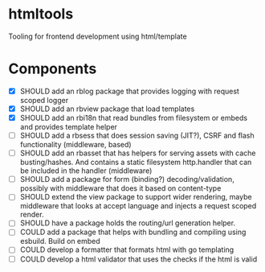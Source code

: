 # htmltools
Tooling for frontend development using html/template

# Components
- [x] SHOULD add an rblog package that provides logging with request scoped logger
- [x] SHOULD add an rbview package that load templates
- [x] SHOULD add an rbi18n that read bundles from filesystem or embeds and provides template helper
- [ ] SHOULD add a rbsess that does session saving (JIT?), CSRF and flash functionality (middleware, based)
- [ ] SHOULD add an rbasset that has helpers for serving assets with cache busting/hashes. And contains a static filesystem http.handler that can be included in the handler (middleware)
- [ ] SHOULD add a package for form (binding?) decoding/validation, possibly with middleware that does it based on content-type
- [ ] SHOULD extend the view package to support wider rendering, maybe middleware that looks at accept language and injects a request scoped render.
- [ ] SHOULD have a package holds the routing/url generation helper. 
- [ ] COULD add a package that helps with bundling and compiling using esbuild. Build on embed
- [ ] COULD develop a formatter that formats html with go templating
- [ ] COULD develop a html validator that uses the checks if the html is valid